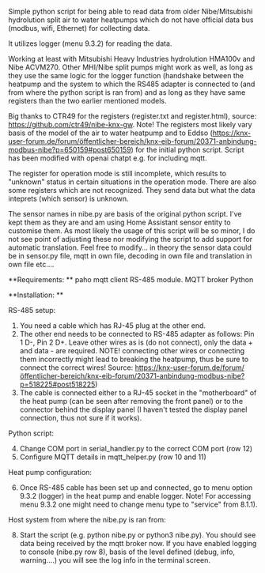 Simple python script for being able to read data from older Nibe/Mitsubishi hydrolution split air to water heatpumps which do not have official data bus (modbus, wifi, Ethernet) for collecting data. 

It utilizes logger (menu 9.3.2) for reading the data. 

Working at least with Mitsubishi Heavy Industries hydrolution HMA100v and Nibe ACVM270. 
Other MHI/Nibe split pumps might work as well, as long as they use the same logic for the logger function (handshake between the heatpump and the system to which the RS485 adapter is connected to (and from where the python script is ran from) and as long as they have same registers than the two earlier mentioned models.

Big thanks to CTR49 for the registers (register.txt and register.html), source: https://github.com/ctr49/nibe-knx-gw. 
Note! The registers most likely vary basis of the model of the air to water heatpump and to Eddso (https://knx-user-forum.de/forum/öffentlicher-bereich/knx-eib-forum/20371-anbindung-modbus-nibe?p=650159#post650159) for the initial python script. Script has been modified with openai chatpt e.g. for including mqtt.

The register for operation mode is still incomplete, which results to "unknown" status in certain situations in the operation mode. There are also some registers which are not recognized. They send data but what the data inteprets (which sensor) is unknown.

The sensor names in nibe.py are basis of the original python script. I've kept them as they are and am using Home Assistant sensor entity to customise them. As most likely the usage of this script will be so minor, I do not see point of adjusting these nor modifying the script to add support for automatic translation. Feel free to modify... in theory the sensor data could be in sensor.py file, mqtt in own file, decoding in own file and translation in own file etc....


**Requirements: 
**
paho mqtt client
RS-485 module. 
MQTT broker
Python

**Installation: 
**


RS-485 setup:

1. You need a cable which has RJ-45 plug at the other end.
2. The other end needs to be connected to RS-485 adapter as follows: Pin 1 D-, Pin 2 D+. Leave other wires as is (do not connect), only the data + and data - are required. NOTE! connecting other wires or connecting them incorrectly might lead to breaking the heatpump, thus be sure to connect the correct wires! Source: https://knx-user-forum.de/forum/öffentlicher-bereich/knx-eib-forum/20371-anbindung-modbus-nibe?p=518225#post518225)
3. The cable is connected either to a RJ-45 socket in the "motherboard" of the heat pump (can be seen after removing the front panel) or to the connector behind the display panel (I haven't tested the display panel connection, thus not sure if it works). 

Python script: 

4. Change COM port in serial_handler.py to the correct COM port (row 12)
5. Configure MQTT details in mqtt_helper.py (row 10 and 11)

Heat pump configuration:

6. Once RS-485 cable has been set up and connected, go to menu option 9.3.2 (logger) in the heat pump and enable logger. Note! For accessing menu 9.3.2 one might need to change menu type to "service" from 8.1.1).

Host system from where the nibe.py is ran from: 

8. Start the script (e.g. python nibe.py or python3 nibe.py). You should see data being received by the mqtt broker now. If you have enabled logging to console (nibe.py row 8), basis of the level defined (debug, info, warning....) you will see the log info in the terminal screen. 
